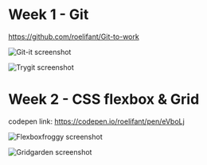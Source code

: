 # Week 1 - Git

https://github.com/roelifant/Git-to-work

![Git-it screenshot](https://lh3.googleusercontent.com/vwCEHRA-RxWW2Wbyue0u_UK2SFK2yZNHGbqy9qpiisX6GVfqCeM81XdvpapjO1wKmsSpyJclm1zgXT3fC6ivJGBm1sF6THCfI6p-jq_Gd4lUae7xDBb9agsiAYy_pVZqKCVFCokBY5SiUzd6Abh7XPqidNGdrTF5eSOwG7z7QEIe00Kro-qQLh7p8HhFiWl2hlac-EathIhQ1995aWcyQF6HHU5_wgOY4y_lwe7AnzqltyZOcijmuUL4uc4KlNA0ERoi7jwRAZrxvPOL4AbNy6HiS3ylV67KdsR5QdIgKxhH2zVIeTYfDNv1aXeT1kXsGWi3LSiYI9SPyhxWtnCpOKfkNcv1nFhZ3rVExHOP5aapqBkwVBBzmBbFvSe81ctPoCSxXnfvo1gXmsInY4pBs-0pEq93_cMLyreUU1eds9HPfYowZQ-UW-PAVxzWzbm26Hci-vp8rAT2OzW-xhacaDG4elKz9cZx8VOWpoPtoo6B-Tdvq_hWAw9seWP0NHX4AcqYY6sL3ngdKB_m5VwyvQwu1ZJrPq6utmsjqDJaF1CyQbzrlLrD-ciYjMwLH4x_G-vIGhG-j8MBt1F94xhYrdBEf7O6s92irSXKnTk=w1712-h918-no)

![Trygit screenshot](https://lh3.googleusercontent.com/KYX1HBP-1Lny7-37PxM8F6nwkoW631kcgB1Wn7Paj7wRJujYHIr4MTfTRSaDDD6n7ToLFPL0tPZd7Crbs4SFIAMgJZc1MnalETdk574gyTtf4kvklL4iu4n7ZjwX0YR2h9zGTr4Vj95Qgrd1ZomTLwd2ixEzfEf565nfMTqBydDdV_JUBoyysW6X1Gw6RxIfF7zg_VTlBRFdFedFkYGFK5XJZkE4jGiO7bgt25N0yJRQ06u_9Z1jvGZnPf5CiH-qslaV2_5_uQ5sHGlxf6TsPi_XQpctj_7B2vieZU6lFn0Y7l1TgBAhB21bPTjsfF2XJbMylHp_kGyiw1hdzW9P3UElco1dGmcSIGA6g0apynOnAF-5p-JDjGKLIr6NpKxha3I3haN-n9liwfs6wDqXcEEW7YGRL47moyPgSz7plwpPNDwki7wiG1GU0Dlm11hmuvqqyTA9H8YGPXXduryrZxZiaoBvlQatDRKNR6yAtmPb1Al6FOcROWvCTOTACaKe8tT4GcjF5KI896Xlu0QUHAw77--x2mRERWiTP54tAebiyOLOv11FGpFbHsj-gEoxf3e05NIQNo62Z2W01Hd_BGoj_J9vucc9AoQrsKY=w1920-h910-no)


# Week 2 - CSS flexbox & Grid

codepen link: https://codepen.io/roelifant/pen/eVboLj

![Flexboxfroggy screenshot](https://lh3.googleusercontent.com/j2TJN5sMMDlz6WVOk6vFtY7aqSIoCa4aWs1b7QMZwCtGlup-6m8NQ2TBLASLYlapiPZEmOHQ9W6bFpKkQYVcn0koB_H2nMefx8_EnoolcdicDqTxKwFJ04FHvWJ2-e8Hdw-OlBdqpnyWzcDbxppNTeZMT-Fi-Kpec-Vef95eqwPKgWIZZWCK3idzjmeTxuT8ErX278cC1nZV9dcSUKKOnP9nV08UIQdpZZKobuaRkcyvMFNIKPVutLB8nvnCoXui-ALC2lUuoAPwyNshC8HZR8aRgRBHFqvSWnWi0O82wxwmxpAPWST807cCyYPe01y95nDEYDweChvy3wqsolFEmu6OujF1doPcH_j0BcUUIuiUqF4g1zQNF8kL3No7N7krF6otAlMY5jGvbzplUS8OoCpxV512ybsKS8B_2GuLmkyLlRRnIifOL6h095lBkNs2wSyvqrbbsNgOz3m4hC5WOUHOBAZ450qh3LtJjCA0UkoCxMfdeyVlaALNvfxdw4ouhAipDEb3L_T1LqnJ_WxhXnrW5uuChfO0Dod5QNVdcmVwlhiBe76_R-ZXtooJ-Rj6d6WGaaYMcBVAbP2GMdHJoHfwKEbZLu_A57w2I9Y=w1719-h918-no)

![Gridgarden screenshot](https://lh3.googleusercontent.com/yDwlEQN-Giz-7cAWio2kGYzjlA47aEUdvqdTupv4K-IEAhzjZ7OvyAe5WQrAqW920BPufSBPgXCT_xY0ASbkwfYc_6E8DY_i-6T1l6UsRLucqFkB2Wx6kw81emoSwilGQl_QGF3eKb6vnpDd3vynpS4SanRs88QEvAiB1w4gAJhok4h5KvxLlzsvKEFgY4j7n3sHGs3naiFm50VnbqQRr7s5RwsEgaT5aRa0cQRD471Tuq0PzUjXWK4FY6Uflp6LEKi7YsmVFAoyzaI2GfEpONlNcbBZplDacw9wr4m1zi4B9hiNbgxtmiKaRwx1GIdk-1RZtNwsgOvHdQDQIaAWtYyumTUsfT_KrSizhz0WtEMh9sFNKMFBjnUQVCwOQylZPWHHB8isDhXEnMBWHgBIuKV4le-jLRaJpZix6mVUH1u1C4tsSZ5vU87LirVVgT18UEMtbtvjHHYY4gEWDM_gN5ZCiL2lgIE62-vq5rP1f_oo19yd-597CwrMnJZq4nzV-0B3msDPLAPRmD08GGR-7ePC9Pe3kxvQ85cgbpVfLDEtkL8v7-vLXtx8WOKGVB7ZvP_-xipToNlTaiaxf9A33BycoQzqioBLDDg0lN4=w1714-h918-no)
